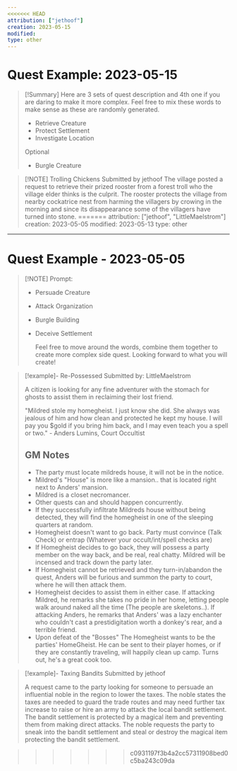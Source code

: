 ```yaml
---
<<<<<<< HEAD
attribution: ["jethoof"]
creation: 2023-05-15
modified: 
type: other
---
```


# Quest Example: 2023-05-15 

> [!Summary]
> Here are 3 sets of quest description and 4th one if you are daring to make it more complex. Feel free to mix these words to make sense as these are randomly generated.
> - Retrieve Creature
> - Protect Settlement
> - Investigate Location
> 
> Optional
> - Burgle Creature

> [!NOTE] Trolling Chickens
> Submitted by jethoof
> The village posted a request to retrieve their prized rooster from a forest troll who the village elder thinks is the culprit. The rooster protects the village from nearby cockatrice nest from harming the villagers by crowing in the morning and since its disappearance some of the villagers have turned into stone.
=======
attribution: ["jethoof", "LittleMaelstrom"]
creation: 2023-05-05
modified: 2023-05-13
type: other
---

# Quest Example - 2023-05-05
> [!NOTE] Prompt:
> 
> - Persuade Creature
> - Attack Organization
> - Burgle Building
> - Deceive Settlement
>   
>   Feel free to move around the words, combine them together to create more complex side quest. Looking forward to what you will create! 

> [!example]- Re-Possessed
> Submitted by: LittleMaelstrom
> 
> A citizen is looking for any fine adventurer with the stomach for ghosts to assist them in reclaiming their lost friend.
> 
> "Mildred stole my homegheist. I just know she did. She always was jealous of him and how clean and protected he kept my house. I will pay you $gold if you bring him back, and I may even teach you a spell or two." - Anders Lumins, Court Occultist
> 
> ## GM Notes
> 
> - The party must locate mildreds house, it will not be in the notice. 
> - Mildred's "House" is more like a mansion.. that is located right next to Anders' mansion.
> - Mildred is a closet necromancer.
> - Other quests can and should happen concurrently.
> - If they successfully infiltrate Mildreds house without being detected, they will find the homegheist in one of the sleeping quarters at random. 
> - Homegheist doesn't want to go back. Party must convince (Talk Check) or entrap (Whatever your occult/int/spell checks are)
> - If Homegheist decides to go back, they will possess a party member on the way back, and be real, real chatty. Mildred will be incensed and track down the party later. 
> - If Homegheist cannot be retrieved and they turn-in/abandon the quest, Anders will be furious and summon the party to court, where he will then attack them.
> - Homegheist decides to assist them in either case. If attacking Mildred, he remarks she takes no pride in her home, letting people walk around naked all the time (The people are skeletons..). If attacking Anders, he remarks that Anders' was a lazy enchanter who couldn't cast a prestidigitation worth a donkey's rear, and a terrible friend.
> - Upon defeat of the "Bosses" The Homegheist wants to be the parties' HomeGheist. He can be sent to their player homes, or if they are constantly traveling, will happily clean up camp. Turns out, he's a great cook too.
> 

> [!example]- Taxing Bandits
> Submitted by jethoof
> 
> A request came to the party looking for someone to persuade an influential noble in the region to lower the taxes. The noble states the taxes are needed to guard the trade routes and may need further tax increase to raise or hire an army to attack the local bandit settlement. The bandit settlement is protected by a magical item and preventing them from making direct attacks. The noble requests the party to sneak into the bandit settlement and steal or destroy the magical item protecting the bandit settlement.


>>>>>>> c0931197f3b4a2cc57311908bed0c5ba243c09da
